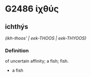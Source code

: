 # G2486 ἰχθύς

## ichthýs

_(ikh-thoos' | eek-THOOS | eek-THYOOS)_

### Definition

of uncertain affinity; a fish; fish.

- a fish

